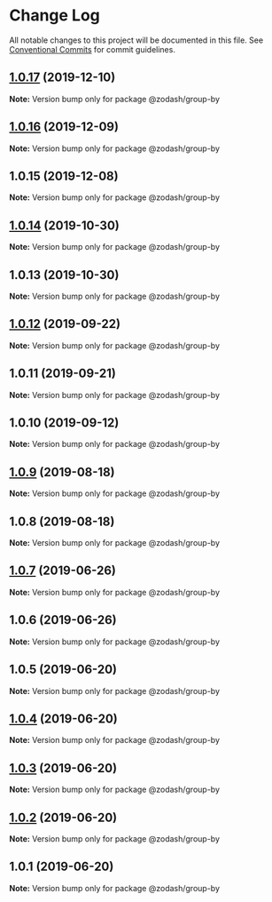 # Change Log

All notable changes to this project will be documented in this file.
See [Conventional Commits](https://conventionalcommits.org) for commit guidelines.

## [1.0.17](https://github.com/zcorky/zodash/compare/@zodash/group-by@1.0.16...@zodash/group-by@1.0.17) (2019-12-10)

**Note:** Version bump only for package @zodash/group-by





## [1.0.16](https://github.com/zcorky/zodash/compare/@zodash/group-by@1.0.15...@zodash/group-by@1.0.16) (2019-12-09)

**Note:** Version bump only for package @zodash/group-by





## 1.0.15 (2019-12-08)

**Note:** Version bump only for package @zodash/group-by





## [1.0.14](https://github.com/zcorky/zodash/compare/@zodash/group-by@1.0.13...@zodash/group-by@1.0.14) (2019-10-30)

**Note:** Version bump only for package @zodash/group-by





## 1.0.13 (2019-10-30)

**Note:** Version bump only for package @zodash/group-by





## [1.0.12](https://github.com/zcorky/zodash/compare/@zodash/group-by@1.0.11...@zodash/group-by@1.0.12) (2019-09-22)

**Note:** Version bump only for package @zodash/group-by





## 1.0.11 (2019-09-21)

**Note:** Version bump only for package @zodash/group-by





## 1.0.10 (2019-09-12)

**Note:** Version bump only for package @zodash/group-by





## [1.0.9](https://github.com/zcorky/zodash/compare/@zodash/group-by@1.0.8...@zodash/group-by@1.0.9) (2019-08-18)

**Note:** Version bump only for package @zodash/group-by





## 1.0.8 (2019-08-18)

**Note:** Version bump only for package @zodash/group-by





## [1.0.7](https://github.com/zcorky/zodash/compare/@zodash/group-by@1.0.6...@zodash/group-by@1.0.7) (2019-06-26)

**Note:** Version bump only for package @zodash/group-by





## 1.0.6 (2019-06-26)

**Note:** Version bump only for package @zodash/group-by





## 1.0.5 (2019-06-20)

**Note:** Version bump only for package @zodash/group-by





## [1.0.4](https://github.com/zcorky/zodash/compare/@zodash/group-by@1.0.3...@zodash/group-by@1.0.4) (2019-06-20)

**Note:** Version bump only for package @zodash/group-by





## [1.0.3](https://github.com/zcorky/zodash/compare/@zodash/group-by@1.0.2...@zodash/group-by@1.0.3) (2019-06-20)

**Note:** Version bump only for package @zodash/group-by





## [1.0.2](https://github.com/zcorky/zodash/compare/@zodash/group-by@1.0.1...@zodash/group-by@1.0.2) (2019-06-20)

**Note:** Version bump only for package @zodash/group-by





## 1.0.1 (2019-06-20)

**Note:** Version bump only for package @zodash/group-by
